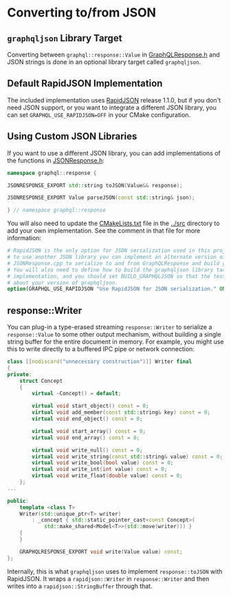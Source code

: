 # Converting to/from JSON

## `graphqljson` Library Target

Converting between `graphql::response::Value` in [GraphQLResponse.h](../include/GraphQLResponse.h)
and JSON strings is done in an optional library target called `graphqljson`.

## Default RapidJSON Implementation

The included implementation uses [RapidJSON](https://github.com/Tencent/rapidjson)
release 1.1.0, but if you don't need JSON support, or you want to integrate
a different JSON library, you can set `GRAPHQL_USE_RAPIDJSON=OFF` in your
CMake configuration.

## Using Custom JSON Libraries

If you want to use a different JSON library, you can add implementations of
the functions in [JSONResponse.h](../include/JSONResponse.h):
```cpp
namespace graphql::response {

JSONRESPONSE_EXPORT std::string toJSON(Value&& response);

JSONRESPONSE_EXPORT Value parseJSON(const std::string& json);

} // namespace graphql::response
```

You will also need to update the [CMakeLists.txt](../src/CMakeLists.txt) file
in the [../src](../src) directory to add your own implementation. See the
comment in that file for more information:
```cmake
# RapidJSON is the only option for JSON serialization used in this project, but if you want
# to use another JSON library you can implement an alternate version of the functions in
# JSONResponse.cpp to serialize to and from GraphQLResponse and build graphqljson from that.
# You will also need to define how to build the graphqljson library target with your
# implementation, and you should set BUILD_GRAPHQLJSON so that the test dependencies know
# about your version of graphqljson.
option(GRAPHQL_USE_RAPIDJSON "Use RapidJSON for JSON serialization." ON)
```

## response::Writer

You can plug-in a type-erased streaming `response::Writer` to serialize a `response::Value`
to some other output mechanism, without building a single string buffer for the entire
document in memory. For example, you might use this to write directly to a buffered IPC pipe
or network connection:
```cpp
class [[nodiscard("unnecessary construction")]] Writer final
{
private:
	struct Concept
	{
		virtual ~Concept() = default;

		virtual void start_object() const = 0;
		virtual void add_member(const std::string& key) const = 0;
		virtual void end_object() const = 0;

		virtual void start_array() const = 0;
		virtual void end_array() const = 0;

		virtual void write_null() const = 0;
		virtual void write_string(const std::string& value) const = 0;
		virtual void write_bool(bool value) const = 0;
		virtual void write_int(int value) const = 0;
		virtual void write_float(double value) const = 0;
	};
...

public:
	template <class T>
	Writer(std::unique_ptr<T> writer)
		: _concept { std::static_pointer_cast<const Concept>(
			std::make_shared<Model<T>>(std::move(writer))) }
	{
	}

	GRAPHQLRESPONSE_EXPORT void write(Value value) const;
};
```

Internally, this is what `graphqljson` uses to implement `response::toJSON` with RapidJSON.
It wraps a `rapidjson::Writer` in `response::Writer` and then writes into a
`rapidjson::StringBuffer` through that.
